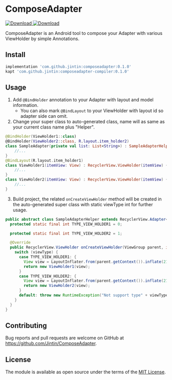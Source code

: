 # ComposeAdapter

[ ![Download](https://api.bintray.com/packages/jintin/maven/ComposeAdapter-Compiler/images/download.svg) ](https://bintray.com/jintin/maven/ComposeAdapter-Compiler/_latestVersion)
[ ![Download](https://api.bintray.com/packages/jintin/maven/ComposeAdapter/images/download.svg) ](https://bintray.com/jintin/maven/ComposeAdapter/_latestVersion)

ComposeAdapter is an Android tool to compose your Adapter with various ViewHolder by simple Annotations.

## Install

```groovy
implementation 'com.github.jintin:composeadapter:0.1.0'
kapt 'com.github.jintin:composeadapter-compiler:0.1.0'

```

## Usage

1. Add `@BindHolder` annotation to your Adapter with layout and model information.
    - You can also mark `@BindLayout` to your ViewHolder with layout id so adapter side can omit.
2. Change your super class to auto-generated class, name will as same as your current class name plus "Helper".
```kotlin
@BindHolder(ViewHolder1::class)
@BindHolder(ViewHolder2::class, R.layout.item_holder2)
class SampleAdapter(private val list: List<String>) : SampleAdapterHelper() {
    //...
}
@BindLayout(R.layout.item_holder1)
class ViewHolder1(itemView: View) : RecyclerView.ViewHolder(itemView) {
    //...
}
class ViewHolder2(itemView: View) : RecyclerView.ViewHolder(itemView) {
    //...
}
```
3. Build project, the related `onCreateViewHolder` method will be created in the auto-generated super class with static viewType int for further usage.
```java
public abstract class SampleAdapterHelper extends RecyclerView.Adapter<RecyclerView.ViewHolder> {
  protected static final int TYPE_VIEW_HOLDER1 = 0;

  protected static final int TYPE_VIEW_HOLDER2 = 1;

  @Override
  public RecyclerView.ViewHolder onCreateViewHolder(ViewGroup parent, int viewType) {
    switch (viewType) {
      case TYPE_VIEW_HOLDER1: {
        View view = LayoutInflater.from(parent.getContext()).inflate(2131296285, parent, false);
        return new ViewHolder1(view);
      }
      case TYPE_VIEW_HOLDER2: {
        View view = LayoutInflater.from(parent.getContext()).inflate(2131296286, parent, false);
        return new ViewHolder2(view);
      }
      default: throw new RuntimeException("Not support type" + viewType);
    }
  }
}

```

## Contributing

Bug reports and pull requests are welcome on GitHub at <https://github.com/Jintin/ComposeAdapter>.

## License

The module is available as open source under the terms of the [MIT License](http://opensource.org/licenses/MIT).
